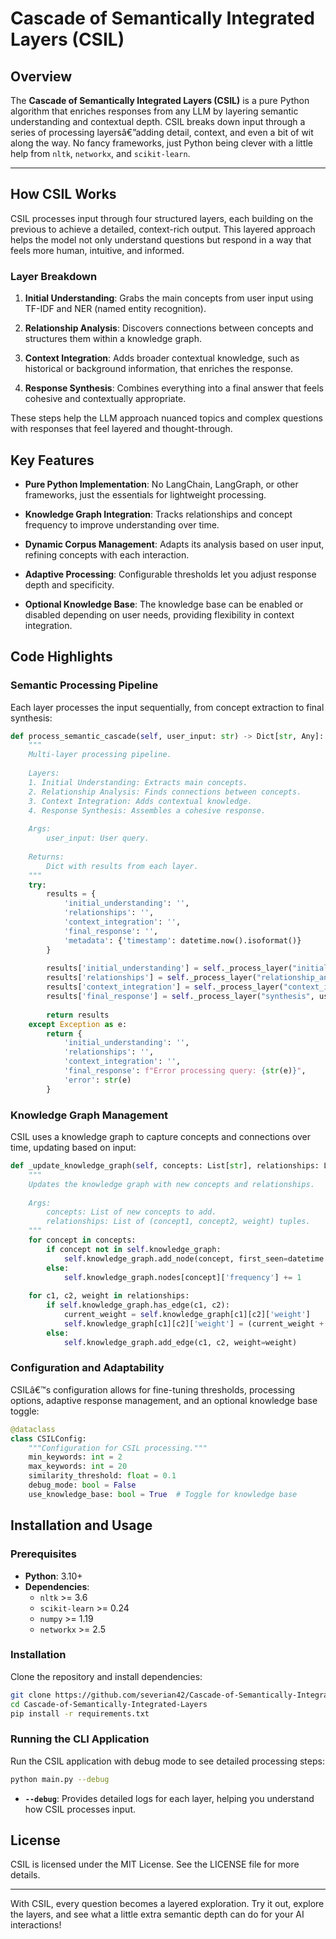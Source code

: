 # Cascade of Semantically Integrated Layers (CSIL)

## Overview

The **Cascade of Semantically Integrated Layers (CSIL)** is a pure Python algorithm that enriches responses from any LLM by layering semantic understanding and contextual depth. CSIL breaks down input through a series of processing layersâ€”adding detail, context, and even a bit of wit along the way. No fancy frameworks, just Python being clever with a little help from `nltk`, `networkx`, and `scikit-learn`.

---


## How CSIL Works

CSIL processes input through four structured layers, each building on the previous to achieve a detailed, context-rich output. This layered approach helps the model not only understand questions but respond in a way that feels more human, intuitive, and informed.

### Layer Breakdown

1. **Initial Understanding**: Grabs the main concepts from user input using TF-IDF and NER (named entity recognition).  

2. **Relationship Analysis**: Discovers connections between concepts and structures them within a knowledge graph.

3. **Context Integration**: Adds broader contextual knowledge, such as historical or background information, that enriches the response.

4. **Response Synthesis**: Combines everything into a final answer that feels cohesive and contextually appropriate.

These steps help the LLM approach nuanced topics and complex questions with responses that feel layered and thought-through.

## Key Features

- **Pure Python Implementation**: No LangChain, LangGraph, or other frameworks, just the essentials for lightweight processing.

- **Knowledge Graph Integration**: Tracks relationships and concept frequency to improve understanding over time.

- **Dynamic Corpus Management**: Adapts its analysis based on user input, refining concepts with each interaction.

- **Adaptive Processing**: Configurable thresholds let you adjust response depth and specificity.

- **Optional Knowledge Base**: The knowledge base can be enabled or disabled depending on user needs, providing flexibility in context integration.

## Code Highlights

### Semantic Processing Pipeline

Each layer processes the input sequentially, from concept extraction to final synthesis:

```python
def process_semantic_cascade(self, user_input: str) -> Dict[str, Any]:
    """
    Multi-layer processing pipeline.
    
    Layers:
    1. Initial Understanding: Extracts main concepts.
    2. Relationship Analysis: Finds connections between concepts.
    3. Context Integration: Adds contextual knowledge.
    4. Response Synthesis: Assembles a cohesive response.
    
    Args:
        user_input: User query.
        
    Returns:
        Dict with results from each layer.
    """
    try:
        results = {
            'initial_understanding': '',
            'relationships': '',
            'context_integration': '',
            'final_response': '',
            'metadata': {'timestamp': datetime.now().isoformat()}
        }
        
        results['initial_understanding'] = self._process_layer("initial_understanding", user_input)
        results['relationships'] = self._process_layer("relationship_analysis", user_input, results['initial_understanding'])
        results['context_integration'] = self._process_layer("context_integration", user_input, results['relationships'])
        results['final_response'] = self._process_layer("synthesis", user_input, results['context_integration'])
        
        return results
    except Exception as e:
        return {
            'initial_understanding': '',
            'relationships': '',
            'context_integration': '',
            'final_response': f"Error processing query: {str(e)}",
            'error': str(e)
        }
```

### Knowledge Graph Management

CSIL uses a knowledge graph to capture concepts and connections over time, updating based on input:

```python
def _update_knowledge_graph(self, concepts: List[str], relationships: List[Tuple[str, str, float]]) -> None:
    """
    Updates the knowledge graph with new concepts and relationships.
    
    Args:
        concepts: List of new concepts to add.
        relationships: List of (concept1, concept2, weight) tuples.
    """
    for concept in concepts:
        if concept not in self.knowledge_graph:
            self.knowledge_graph.add_node(concept, first_seen=datetime.now(), frequency=1)
        else:
            self.knowledge_graph.nodes[concept]['frequency'] += 1
            
    for c1, c2, weight in relationships:
        if self.knowledge_graph.has_edge(c1, c2):
            current_weight = self.knowledge_graph[c1][c2]['weight']
            self.knowledge_graph[c1][c2]['weight'] = (current_weight + weight) / 2
        else:
            self.knowledge_graph.add_edge(c1, c2, weight=weight)
```

### Configuration and Adaptability

CSILâ€™s configuration allows for fine-tuning thresholds, processing options, adaptive response management, and an optional knowledge base toggle:

```python
@dataclass
class CSILConfig:
    """Configuration for CSIL processing."""
    min_keywords: int = 2
    max_keywords: int = 20
    similarity_threshold: float = 0.1
    debug_mode: bool = False
    use_knowledge_base: bool = True  # Toggle for knowledge base
```

## Installation and Usage

### Prerequisites

- **Python**: 3.10+
- **Dependencies**:
  - `nltk` >= 3.6
  - `scikit-learn` >= 0.24
  - `numpy` >= 1.19
  - `networkx` >= 2.5

### Installation

Clone the repository and install dependencies:

```bash
git clone https://github.com/severian42/Cascade-of-Semantically-Integrated-Layers.git
cd Cascade-of-Semantically-Integrated-Layers
pip install -r requirements.txt
```

### Running the CLI Application

Run the CSIL application with debug mode to see detailed processing steps:

```bash
python main.py --debug
```

- **`--debug`**: Provides detailed logs for each layer, helping you understand how CSIL processes input.


## License

CSIL is licensed under the MIT License. See the LICENSE file for more details.

---

With CSIL, every question becomes a layered exploration. Try it out, explore the layers, and see what a little extra semantic depth can do for your AI interactions!